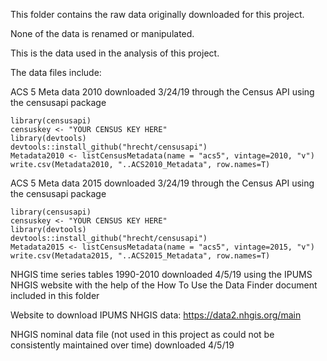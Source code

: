 This folder contains the raw data originally downloaded for this project.

None of the data is renamed or manipulated.

This is the data used in the analysis of this project.

The data files include:

ACS 5 Meta data 2010 downloaded 3/24/19 through the Census API using the censusapi package

```{r}
library(censusapi)
censuskey <- "YOUR CENSUS KEY HERE"
library(devtools)
devtools::install_github("hrecht/censusapi")
Metadata2010 <- listCensusMetadata(name = "acs5", vintage=2010, "v")
write.csv(Metadata2010, "..ACS2010_Metadata", row.names=T)
```

ACS 5 Meta data 2015 downloaded 3/24/19 through the Census API using the censusapi package
```{r}
library(censusapi)
censuskey <- "YOUR CENSUS KEY HERE"
library(devtools)
devtools::install_github("hrecht/censusapi")
Metadata2015 <- listCensusMetadata(name = "acs5", vintage=2015, "v")
write.csv(Metadata2015, "..ACS2015_Metadata", row.names=T)
```

NHGIS time series tables 1990-2010 downloaded 4/5/19 using the IPUMS NHGIS website with the help of the How To Use the Data Finder document included in this folder

Website to download IPUMS NHGIS data:
https://data2.nhgis.org/main

NHGIS nominal data file (not used in this project as could not be consistently maintained over time) downloaded 4/5/19
